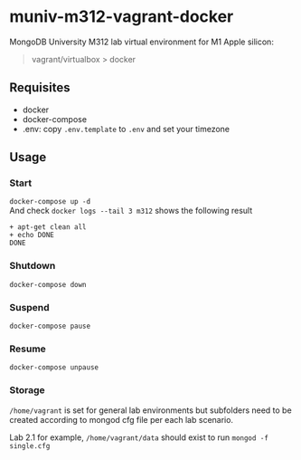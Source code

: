 # muniv-m312-vagrant-docker

MongoDB University M312 lab virtual environment for M1 Apple silicon:

> vagrant/virtualbox > docker

## Requisites

- docker
- docker-compose
- .env: copy `.env.template` to `.env` and set your timezone

## Usage

### Start

`docker-compose up -d`<br>
And check `docker logs --tail 3 m312` shows the following result

```
+ apt-get clean all
+ echo DONE
DONE
```

### Shutdown

`docker-compose down`

### Suspend

`docker-compose pause`

### Resume

`docker-compose unpause`

### Storage

`/home/vagrant` is set for general lab environments but subfolders need to be created according to mongod cfg file per each lab scenario.

Lab 2.1 for example, `/home/vagrant/data` should exist to run `mongod -f single.cfg`

